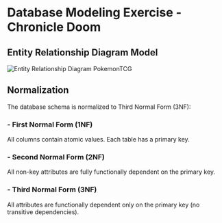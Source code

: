 # Database Modeling Exercise - Chronicle Doom

## Entity Relationship Diagram Model

![Entity Relationship Diagram PokemonTCG](ER_V2.jpg)

## Normalization
The database schema is normalized to Third Normal Form (3NF):

### - First Normal Form (1NF)

All columns contain atomic values.
Each table has a primary key.

### - Second Normal Form (2NF)

All non-key attributes are fully functionally dependent on the primary key.

### - Third Normal Form (3NF)

All attributes are functionally dependent only on the primary key (no transitive dependencies).
